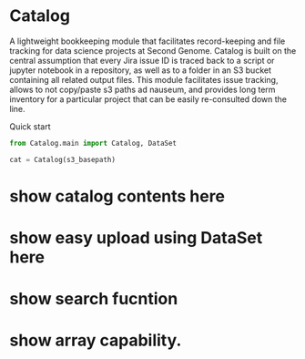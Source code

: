 # Catalog
A lightweight bookkeeping module that facilitates record-keeping and file tracking for data science projects at Second
Genome. Catalog is built on the central assumption that every Jira issue ID is traced back to a script or jupyter 
notebook in a repository, as well as to a folder in an S3 bucket containing all related output files.
This module facilitates issue tracking, allows to not copy/paste s3 paths ad nauseum, and provides long term inventory
for a particular project that can be easily re-consulted down the line.

Quick start
```python
from Catalog.main import Catalog, DataSet

cat = Catalog(s3_basepath)
```

# show catalog contents here

# show easy upload using DataSet here

# show search fucntion

# show array capability.
